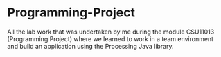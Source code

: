 # Programming-Project
All the lab work that was undertaken by me during the module CSU11013 (Programming Project) where we learned to work in a team environment and build an application using the Processing Java library.
